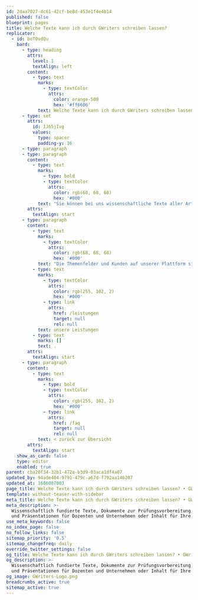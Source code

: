 ```yaml
---
id: 2daa7027-dc61-42cf-be8d-453e1f4e4b14
published: false
blueprint: pages
title: Welche Texte kann ich durch GWriters schreiben lassen?
replicator:
  - id: boT0vdQu
    bard:
      - type: heading
        attrs:
          level: 1
          textAlign: left
        content:
          - type: text
            marks:
              - type: textColor
                attrs:
                  color: orange-500
                  hex: '#ff6606'
            text: Welche Texte kann ich durch GWriters schreiben lassen?
      - type: set
        attrs:
          id: IJ65jIvg
          values:
            type: spacer
            padding-y: 16
      - type: paragraph
      - type: paragraph
        content:
          - type: text
            marks:
              - type: bold
              - type: textColor
                attrs:
                  color: rgb(68, 68, 68)
                  hex: '#000'
            text: "Sie können bei uns wissenschaftliche Texte aller Art anfordern.\_Zu unseren Kunden gehören kleinere Websites, mittelständische Unternehmen, Unternehmensberatungen und natürlich Privatleute."
        attrs:
          textAlign: start
      - type: paragraph
        content:
          - type: text
            marks:
              - type: textColor
                attrs:
                  color: rgb(68, 68, 68)
                  hex: '#000'
            text: "Die Themenfelder und Kunden auf unserer Plattform sind äußerst vielseitig. Zu den wissenschaftlich fundierten Texten gehören neben kleineren Mustervorlagen auch größere Manuskripte im Bereich von mehreren Hundert Seiten sowie statistische oder empirische Auswertungen. Weiterhin verfassen unsere Autoren für Sie auch gerne Dokumente zur Prüfungsvorbereitung auf ganze Themengebiete. Auch Skripte und Präsentationen für Sie als Dozenten oder als Unternehmen sind möglich. Genauso wie wissenschaftlich fundierter Content für Ihre Website oder Sach- und Fachbücher. Im Grunde finden Sie über unsere Plattform immer den richtigen Autor, bzw. Bearbeiter für alle Arten von Dokumenten mit wissenschaftlichem Hintergrund für Ihre individuellen Anforderungen. Für einen genauen Überblick, besuchen Sie die Übersicht über\_"
          - type: text
            marks:
              - type: textColor
                attrs:
                  color: rgb(255, 102, 2)
                  hex: '#000'
              - type: link
                attrs:
                  href: /leistungen
                  target: null
                  rel: null
            text: unsere Leistungen
          - type: text
            marks: []
            text: .
        attrs:
          textAlign: start
      - type: paragraph
        content:
          - type: text
            marks:
              - type: bold
              - type: textColor
                attrs:
                  color: rgb(255, 102, 2)
                  hex: '#000'
              - type: link
                attrs:
                  href: /faq
                  target: null
                  rel: null
            text: < zurück zur Übersicht
        attrs:
          textAlign: start
    show_as_card: false
    type: editor
    enabled: true
parent: cba20f34-32b1-472a-b3d9-03aca1df4a07
updated_by: 94ade404-9791-479c-a67d-f792aa146207
updated_at: 1686087803
page_title: Welche Texte kann ich durch GWriters schreiben lassen? • GWriters
template: without-teaser-with-sidebar
meta_title: Welche Texte kann ich durch GWriters schreiben lassen? • GWriters
meta_description: >-
  Wissenschaftlich fundierte Texte, Dokumente zur Prüfungsvorbereitung, Skripte
  und Präsentationen für Dozenten und Unternehmen oder Inhalt für Ihre Webseite.
use_meta_keywords: false
no_index_page: false
no_follow_links: false
sitemap_priority: '0.5'
sitemap_changefreq: daily
override_twitter_settings: false
og_title: Welche Texte kann ich durch GWriters schreiben lassen? • GWriters
og_description: >-
  Wissenschaftlich fundierte Texte, Dokumente zur Prüfungsvorbereitung, Skripte
  und Präsentationen für Dozenten und Unternehmen oder Inhalt für Ihre Webseite.
og_image: GWriters-Logo.png
breadcrumbs_active: true
sitemap_active: true
---
```

